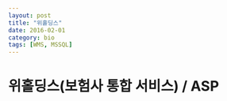 ```yaml
---
layout: post
title: "위홀딩스"
date: 2016-02-01
category: bio
tags: [WMS, MSSQL]
---
```

# 위홀딩스(보험사 통합 서비스) / ASP
<!-- more -->